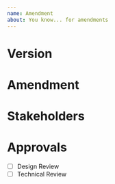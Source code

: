 ```yaml
---
name: Amendment
about: You know... for amendments
---
```


Version
=======


Amendment
=======
<!--When [user's work/life context] I want to [motivation] so I can [outcome/benefit].-->


Stakeholders
===============


Approvals
========
- [ ] Design Review
- [ ] Technical Review
